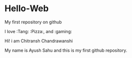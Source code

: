 # Hello-Web

My first repository on github

I love :Tang: :Pizza:, and :gaming:

Hi! i am Chitransh Chandrawanshi

My name is Ayush Sahu and this is my first github repository.

